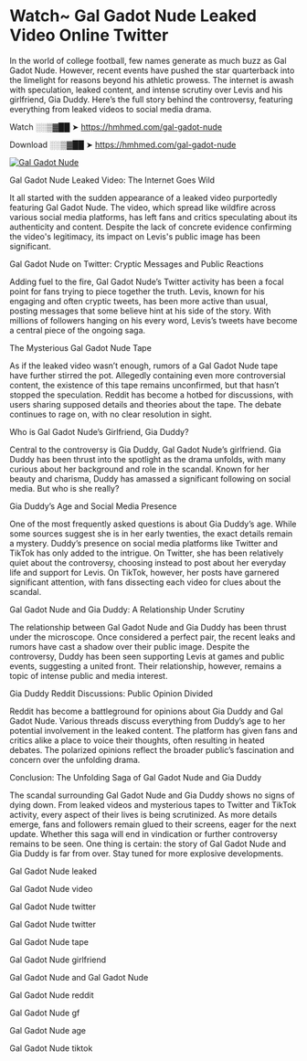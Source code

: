 # Watch~ Gal Gadot Nude Leaked Video Online Twitter

In the world of college football, few names generate as much buzz as Gal Gadot Nude. However, recent events have pushed the star quarterback into the limelight for reasons beyond his athletic prowess. The internet is awash with speculation, leaked content, and intense scrutiny over Levis and his girlfriend, Gia Duddy. Here’s the full story behind the controversy, featuring everything from leaked videos to social media drama.

Watch ░░▒▓██ ➤ https://hmhmed.com/gal-gadot-nude

Download ░░▒▓██ ➤ https://hmhmed.com/gal-gadot-nude

[![Gal Gadot Nude](https://i.imgur.com/dJHk4Zq.gif)](https://hmhmed.com/gal-gadot-nude)

Gal Gadot Nude Leaked Video: The Internet Goes Wild

It all started with the sudden appearance of a leaked video purportedly featuring Gal Gadot Nude. The video, which spread like wildfire across various social media platforms, has left fans and critics speculating about its authenticity and content. Despite the lack of concrete evidence confirming the video's legitimacy, its impact on Levis's public image has been significant.

Gal Gadot Nude on Twitter: Cryptic Messages and Public Reactions

Adding fuel to the fire, Gal Gadot Nude’s Twitter activity has been a focal point for fans trying to piece together the truth. Levis, known for his engaging and often cryptic tweets, has been more active than usual, posting messages that some believe hint at his side of the story. With millions of followers hanging on his every word, Levis’s tweets have become a central piece of the ongoing saga.

The Mysterious Gal Gadot Nude Tape

As if the leaked video wasn’t enough, rumors of a Gal Gadot Nude tape have further stirred the pot. Allegedly containing even more controversial content, the existence of this tape remains unconfirmed, but that hasn’t stopped the speculation. Reddit has become a hotbed for discussions, with users sharing supposed details and theories about the tape. The debate continues to rage on, with no clear resolution in sight.

Who is Gal Gadot Nude’s Girlfriend, Gia Duddy?

Central to the controversy is Gia Duddy, Gal Gadot Nude’s girlfriend. Gia Duddy has been thrust into the spotlight as the drama unfolds, with many curious about her background and role in the scandal. Known for her beauty and charisma, Duddy has amassed a significant following on social media. But who is she really?

Gia Duddy’s Age and Social Media Presence

One of the most frequently asked questions is about Gia Duddy’s age. While some sources suggest she is in her early twenties, the exact details remain a mystery. Duddy’s presence on social media platforms like Twitter and TikTok has only added to the intrigue. On Twitter, she has been relatively quiet about the controversy, choosing instead to post about her everyday life and support for Levis. On TikTok, however, her posts have garnered significant attention, with fans dissecting each video for clues about the scandal.

Gal Gadot Nude and Gia Duddy: A Relationship Under Scrutiny

The relationship between Gal Gadot Nude and Gia Duddy has been thrust under the microscope. Once considered a perfect pair, the recent leaks and rumors have cast a shadow over their public image. Despite the controversy, Duddy has been seen supporting Levis at games and public events, suggesting a united front. Their relationship, however, remains a topic of intense public and media interest.

Gia Duddy Reddit Discussions: Public Opinion Divided

Reddit has become a battleground for opinions about Gia Duddy and Gal Gadot Nude. Various threads discuss everything from Duddy’s age to her potential involvement in the leaked content. The platform has given fans and critics alike a place to voice their thoughts, often resulting in heated debates. The polarized opinions reflect the broader public’s fascination and concern over the unfolding drama.

Conclusion: The Unfolding Saga of Gal Gadot Nude and Gia Duddy

The scandal surrounding Gal Gadot Nude and Gia Duddy shows no signs of dying down. From leaked videos and mysterious tapes to Twitter and TikTok activity, every aspect of their lives is being scrutinized. As more details emerge, fans and followers remain glued to their screens, eager for the next update. Whether this saga will end in vindication or further controversy remains to be seen. One thing is certain: the story of Gal Gadot Nude and Gia Duddy is far from over. Stay tuned for more explosive developments.

Gal Gadot Nude leaked

Gal Gadot Nude video

Gal Gadot Nude twitter

Gal Gadot Nude twitter

Gal Gadot Nude tape

Gal Gadot Nude girlfriend

Gal Gadot Nude and Gal Gadot Nude

Gal Gadot Nude reddit

Gal Gadot Nude gf

Gal Gadot Nude age

Gal Gadot Nude tiktok